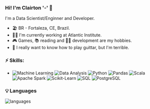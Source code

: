 ### Hi! I'm Clairton '-' 👋

I'm a Data Scientist/Enginner and Developer. 

- 🏖 BR - Fortaleza, CE, Brazil.
- 👨‍💼 I'm currently working at Atlantic Institute.
- 🎮 Games, 📚 reading and 👨‍💻 development are my hobbies.
- 🎸 I really want to know how to play guittar, but I'm terrible.

### ⚡ Skills:

- ![Machine Learning](https://img.shields.io/badge/-Machine%20Learning-brightgreen) ![Data Analysis](https://img.shields.io/badge/-Data%20Analysis-blue) ![Python](https://img.shields.io/badge/-Python-yellow?logo=python) ![Pandas](https://img.shields.io/badge/-Pandas-%23130655?logo=pandas) ![Scala](https://img.shields.io/badge/-Scala-%23dd3532?logo=scala) ![Apache Spark](https://img.shields.io/badge/-Apache%20Spark-%23444444?logo=apachespark) ![Scikit-Learn](https://img.shields.io/badge/-scikit--learn-%23ffff?logo=scikitlearn) ![SQL](https://img.shields.io/badge/-SQL-%232596be) ![PostgreSQL](https://img.shields.io/badge/-PostgreSQL-%23326691?logo=postgresql&logoColor=white)

<!-- ### 📈 Stats 
 
[![Clairton github stats](https://github-readme-stats.vercel.app/api?username=clairtonm&theme=gruvbox&&count_private=true&show_icons=true)](https://github.com/clairtonm/github-readme-stats) -->

### 💡  Languages 
![languages](https://github-readme-stats.vercel.app/api/top-langs/?username=clairtonm&hide=css&layout=compact&theme=tokyonight)